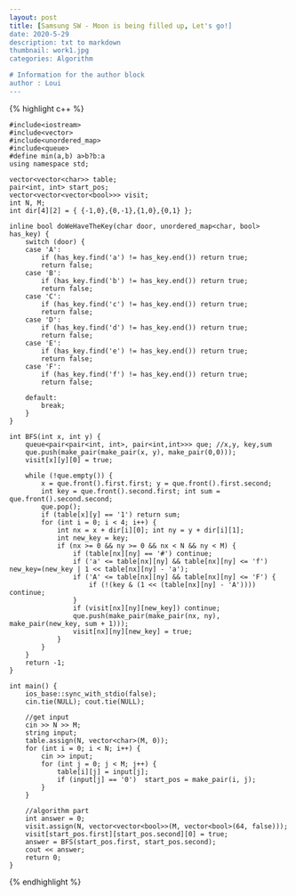 ```yaml
---
layout: post
title: [Samsung SW - Moon is being filled up, Let's go!]
date: 2020-5-29
description: txt to markdown
thumbnail: work1.jpg
categories: Algorithm

# Information for the author block
author : Loui
---
```


{% highlight c++ %}

	﻿#include<iostream>
	#include<vector>
	#include<unordered_map>
	#include<queue>
	#define min(a,b) a>b?b:a
	using namespace std;
	
	vector<vector<char>> table;
	pair<int, int> start_pos;
	vector<vector<vector<bool>>> visit;
	int N, M;
	int dir[4][2] = { {-1,0},{0,-1},{1,0},{0,1} };
	
	inline bool doWeHaveTheKey(char door, unordered_map<char, bool> has_key) {
		switch (door) {
		case 'A':
			if (has_key.find('a') != has_key.end()) return true;
			return false;
		case 'B':
			if (has_key.find('b') != has_key.end()) return true;
			return false;
		case 'C':
			if (has_key.find('c') != has_key.end()) return true;
			return false;
		case 'D':
			if (has_key.find('d') != has_key.end()) return true;
			return false;
		case 'E':
			if (has_key.find('e') != has_key.end()) return true;
			return false;
		case 'F':
			if (has_key.find('f') != has_key.end()) return true;
			return false;
	
		default:
			break;
		}
	}
	
	int BFS(int x, int y) {
		queue<pair<pair<int, int>, pair<int,int>>> que; //x,y, key,sum
		que.push(make_pair(make_pair(x, y), make_pair(0,0)));
		visit[x][y][0] = true;
	
		while (!que.empty()) {
			x = que.front().first.first; y = que.front().first.second;
			int key = que.front().second.first; int sum = que.front().second.second;
			que.pop();
			if (table[x][y] == '1') return sum;
			for (int i = 0; i < 4; i++) {
				int nx = x + dir[i][0]; int ny = y + dir[i][1];
				int new_key = key;
				if (nx >= 0 && ny >= 0 && nx < N && ny < M) {
					if (table[nx][ny] == '#') continue;
					if ('a' <= table[nx][ny] && table[nx][ny] <= 'f') new_key=(new_key | 1 << table[nx][ny] - 'a');
					if ('A' <= table[nx][ny] && table[nx][ny] <= 'F') {
						if (!(key & (1 << (table[nx][ny] - 'A')))) continue;
					}
					if (visit[nx][ny][new_key]) continue;
					que.push(make_pair(make_pair(nx, ny), make_pair(new_key, sum + 1)));
					visit[nx][ny][new_key] = true;
				}
			}
		}
		return -1;
	}
	
	int main() {
		ios_base::sync_with_stdio(false);
		cin.tie(NULL); cout.tie(NULL);
	
		//get input
		cin >> N >> M;
		string input;
		table.assign(N, vector<char>(M, 0));
		for (int i = 0; i < N; i++) {
			cin >> input;
			for (int j = 0; j < M; j++) {
				table[i][j] = input[j];
				if (input[j] == '0')  start_pos = make_pair(i, j);
			}
		}
	
		//algorithm part
		int answer = 0;	
		visit.assign(N, vector<vector<bool>>(M, vector<bool>(64, false)));
		visit[start_pos.first][start_pos.second][0] = true;
		answer = BFS(start_pos.first, start_pos.second);
		cout << answer;
		return 0;
	}
	
{% endhighlight %}

